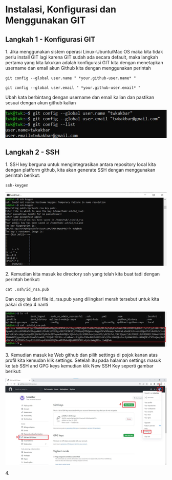 <h1>Instalasi, Konfigurasi dan Menggunakan GIT</h1>
<h2>Langkah 1 - Konfigurasi GIT</h2>
1. Jika menggunakan sistem operasi Linux-Ubuntu/Mac OS maka kita tidak perlu install GIT lagi karena GIT sudah ada secara default, maka langkah pertama yang kita
lakukan adalah konfigurasi GIT kita dengan menetapkan username dan email akun Github kita dengan menggunakan perintah<p>
  
```
git config --global user.name " *your.github-user.name* "
```
```
git config --global user.email " *your.github-user.email* "
```
Ubah kata berbintang dengan username dan email kalian dan pastikan sesuai dengan akun github kalian<p>
<img src="https://raw.githubusercontent.com/twkakbar/pelatihan/main/week%201/day%204/assets/gambar1.jpg" alt="Alt text" title="Gambar 1"><p>

<h2>Langkah 2 - SSH </h2>
1. SSH key berguna untuk mengintegrasikan antara repository local kita dengan platform github, kita akan generate SSH dengan menggunakan perintah berikut:

```
ssh-keygen
```
<img src="https://raw.githubusercontent.com/twkakbar/pelatihan/main/week%201/day%204/assets/gambar2.jpg" alt="Alt text" title="Gambar 2"><p>
2. Kemudian kita masuk ke directory ssh yang telah kita buat tadi dengan perintah berikut:
```
cat .ssh/id_rsa.pub
```
Dan copy isi dari file id_rsa.pub yang dilingkari merah tersebut untuk kita pakai di step 4 nanti<p>
<img src="https://raw.githubusercontent.com/twkakbar/pelatihan/main/week%201/day%204/assets/gambar3.jpg" alt="Alt text" title="Gambar 3"><p>
3. Kemudian masuk ke Web github dan pilih settings di pojok kanan atas profil kita kemudan klik settings. Setelah itu pada halaman settings masuk ke tab
  SSH and GPG keys kemudian klik New SSH Key seperti gambar berikut:<p>
<img src="https://raw.githubusercontent.com/twkakbar/pelatihan/main/week%201/day%204/assets/gambar4.jpg" alt="Alt text" title="Gambar 4"><p>
4. 
